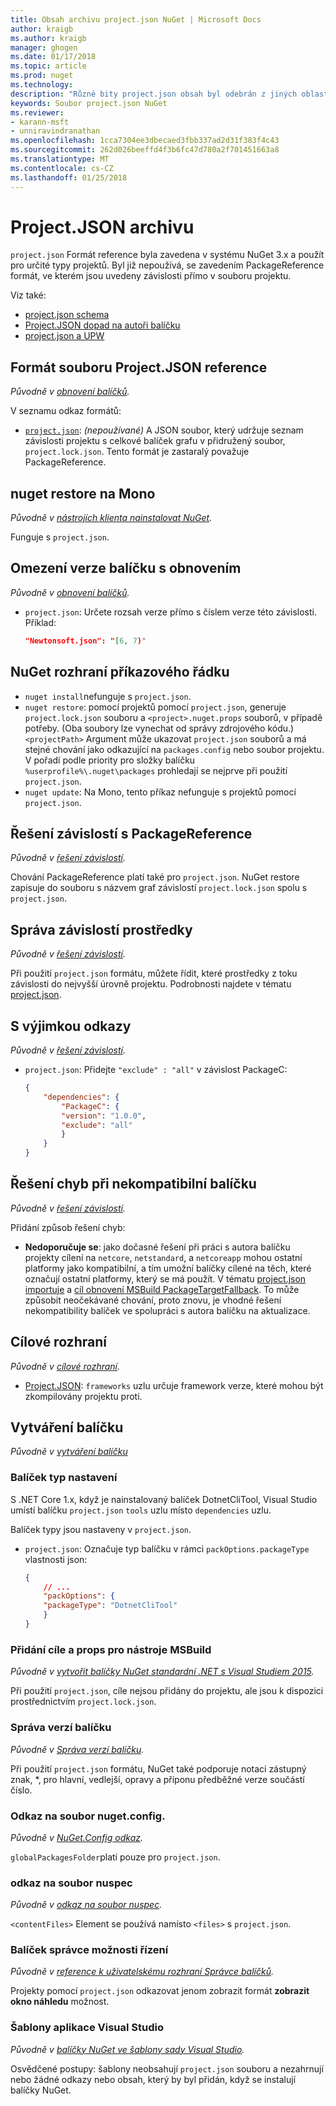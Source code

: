 ```yaml
---
title: Obsah archivu project.json NuGet | Microsoft Docs
author: kraigb
ms.author: kraigb
manager: ghogen
ms.date: 01/17/2018
ms.topic: article
ms.prod: nuget
ms.technology: 
description: "Různé bity project.json obsah byl odebrán z jiných oblastí v dokumentaci NuGet."
keywords: Soubor project.json NuGet
ms.reviewer:
- karann-msft
- unniravindranathan
ms.openlocfilehash: 1cca7304ee3dbecaed3fbb337ad2d31f383f4c43
ms.sourcegitcommit: 262d026beeffd4f3b6fc47d780a2f701451663a8
ms.translationtype: MT
ms.contentlocale: cs-CZ
ms.lasthandoff: 01/25/2018
---
```

# <a name="projectjson-archive"></a>Project.JSON archivu

`project.json` Formát reference byla zavedena v systému NuGet 3.x a použít pro určité typy projektů. Byl již nepoužívá, se zavedením PackageReference formát, ve kterém jsou uvedeny závislosti přímo v souboru projektu.

Viz také:

- [project.json schema](project-json.md)
- [Project.JSON dopad na autoři balíčku](project-json-impact.md)
- [project.json a UPW](project-json-and-uwp.md)

## <a name="projectjson-reference-format"></a>Formát souboru Project.JSON reference

*Původně v [obnovení balíčků](../what-is-nuget.md).*

V seznamu odkaz formátů:

- [`project.json`](project-json.md): *(nepoužívané)* A JSON soubor, který udržuje seznam závislosti projektu s celkové balíček grafu v přidružený soubor, `project.lock.json`. Tento formát je zastaralý považuje PackageReference.

## <a name="nuget-restore-on-mono"></a>nuget restore na Mono

*Původně v [nástrojích klienta nainstalovat NuGet](../install-nuget-client-tools.md).*

Funguje s `project.json`.

## <a name="constraining-package-versions-with-restore"></a>Omezení verze balíčku s obnovením

*Původně v [obnovení balíčků](../consume-packages/package-restore.md#constraining-package-versions-with-restore).*

- `project.json`: Určete rozsah verze přímo s číslem verze této závislosti. Příklad:

    ```json
    "Newtonsoft.json": "[6, 7)"
    ```

## <a name="nuget-cli-commands"></a>NuGet rozhraní příkazového řádku

- `nuget install`nefunguje s `project.json`.
- `nuget restore`: pomocí projektů pomocí `project.json`, generuje `project.lock.json` souboru a `<project>.nuget.props` souborů, v případě potřeby. (Oba soubory lze vynechat od správy zdrojového kódu.) `<projectPath>` Argument může ukazovat `project.json` souborů a má stejné chování jako odkazující na `packages.config` nebo soubor projektu. V pořadí podle priority pro složky balíčku `%userprofile%\.nuget\packages` prohledají se nejprve při použití `project.json`.
- `nuget update`: Na Mono, tento příkaz nefunguje s projektů pomocí `project.json`.

## <a name="dependency-resolution-with-packagereference"></a>Řešení závislostí s PackageReference

*Původně v [řešení závislostí](../Consume-Packages/dependency-resolution.md#dependency-resolution-with-packagereference).*

Chování PackageReference platí také pro `project.json`. NuGet restore zapisuje do souboru s názvem graf závislostí `project.lock.json` spolu s `project.json`.

## <a name="managing-dependency-assets"></a>Správa závislostí prostředky

*Původně v [řešení závislostí](../Consume-Packages/dependency-resolution.md#managing-dependency-assets).*

Při použití `project.json` formátu, můžete řídit, které prostředky z toku závislosti do nejvyšší úrovně projektu. Podrobnosti najdete v tématu [project.json](project-json.md).

## <a name="excluding-references"></a>S výjimkou odkazy

*Původně v [řešení závislostí](../Consume-Packages/dependency-resolution.md#excluding-references).*

- `project.json`: Přidejte `"exclude" : "all"` v závislost PackageC:

    ```json
    {
        "dependencies": {
            "PackageC": {
            "version": "1.0.0",
            "exclude": "all"
            }
        }
    }
    ```

## <a name="resolving-incompatible-package-errors"></a>Řešení chyb při nekompatibilní balíčku

*Původně v [řešení závislostí](../Consume-Packages/dependency-resolution.md#resolving-incompatible-package-errors).*

Přidání způsob řešení chyb:

- **Nedoporučuje se**: jako dočasné řešení při práci s autora balíčku projekty cílení na `netcore`, `netstandard`, a `netcoreapp` mohou ostatní platformy jako kompatibilní, a tím umožní balíčky cílené na těch, které označují ostatní platformy, který se má použít. V tématu [project.json importuje](project-json.md#imports) a [cíl obnovení MSBuild PackageTargetFallback](../schema/msbuild-targets.md#packagetargetfallback). To může způsobit neočekávané chování, proto znovu, je vhodné řešení nekompatibility balíček ve spolupráci s autora balíčku na aktualizace.

## <a name="target-frameworks"></a>Cílové rozhraní

*Původně v [cílové rozhraní](../schema/target-frameworks.md).*

- [Project.JSON](project-json.md): `frameworks` uzlu určuje framework verze, které mohou být zkompilovány projektu proti.

## <a name="creating-a-package"></a>Vytváření balíčku

*Původně v [vytváření balíčku](../Create-Packages/creating-a-package.md)*

### <a name="setting-a-package-type"></a>Balíček typ nastavení

S .NET Core 1.x, když je nainstalovaný balíček DotnetCliTool, Visual Studio umístí balíčku `project.json` `tools` uzlu místo `dependencies` uzlu.

Balíček typy jsou nastaveny v `project.json`.

- `project.json`: Označuje typ balíčku v rámci `packOptions.packageType` vlastnosti json:

    ```json
    {
        // ...
        "packOptions": {
        "packageType": "DotnetCliTool"
        }
    }
    ```

### <a name="adding-targets-and-props-for-msbuild"></a>Přidání cíle a props pro nástroje MSBuild

*Původně v [vytvořit balíčky NuGet standardní .NET s Visual Studiem 2015](../guides/create-net-standard-packages-vs2015.md).*

Při použití `project.json`, cíle nejsou přidány do projektu, ale jsou k dispozici prostřednictvím `project.lock.json`.

### <a name="package-versioning"></a>Správa verzí balíčku

*Původně v [Správa verzí balíčku](../reference/package-versioning.md).*

Při použití `project.json` formátu, NuGet také podporuje notaci zástupný znak, \*, pro hlavní, vedlejší, opravy a příponu předběžné verze součástí číslo.

### <a name="nugetconfig-reference"></a>Odkaz na soubor nuget.config.

*Původně v [NuGet.Config odkaz](../schema/nuget-config-file.md).*

`globalPackagesFolder`platí pouze pro `project.json`.

### <a name="nuspec-file-reference"></a>odkaz na soubor nuspec

*Původně v [odkaz na soubor nuspec](../schema/nuspec.md).*

`<contentFiles>` Element se používá namísto `<files>` s `project.json`.

### <a name="package-manager-options-control"></a>Balíček správce možnosti řízení

*Původně v [reference k uživatelskému rozhraní Správce balíčků](../tools/Package-Manager-UI.md).*

Projekty pomocí `project.json` odkazovat jenom zobrazit formát **zobrazit okno náhledu** možnost.

### <a name="visual-studio-templates"></a>Šablony aplikace Visual Studio

*Původně v [balíčky NuGet ve šablony sady Visual Studio](../Visual-Studio-Extensibility/visual-studio-templates.md).*

Osvědčené postupy: šablony neobsahují `project.json` souboru a nezahrnují nebo žádné odkazy nebo obsah, který by byl přidán, když se instalují balíčky NuGet.